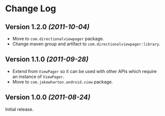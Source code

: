Change Log
==========

Version 1.2.0 *(2011-10-04)*
----------------------------

 * Move to `com.directionalviewpager` package.
 * Change maven group and artifact to `com.directionalviewpager:library`.


Version 1.1.0 *(2011-09-28)*
----------------------------

 * Extend from `ViewPager` so it can be used with other APIs which require an
   instance of `ViewPager`.
 * Move to `com.jakewharton.android.view` package.


Version 1.0.0 *(2011-08-24)*
----------------------------

Initial release.
